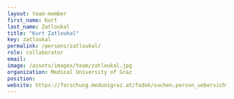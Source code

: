 ```yaml
---
layout: team-member
first_name: Kurt
last_name: Zatloukal
title: "Kurt Zatloukal"
key: zatloukal
permalink: /persons/zatloukal/
role: collaborator
email: 
image: /assets/images/team/zatloukal.jpg
organization: Medical University of Graz
position: 
website: https://forschung.medunigraz.at/fodok/suchen.person_uebersicht?sprache_in=en&menue_id_in=101&id_in=90075196 
---
```

